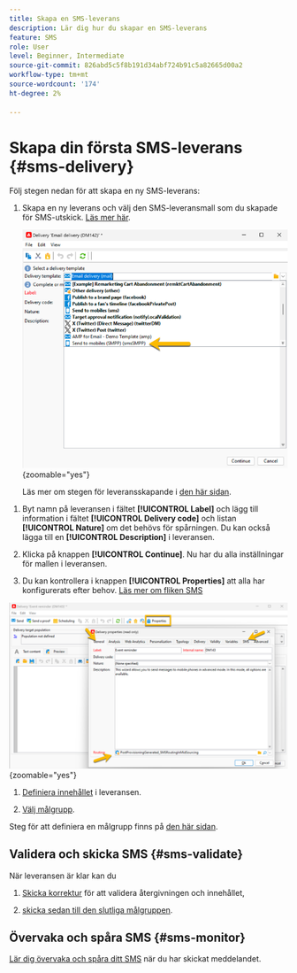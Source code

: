 ```yaml
---
title: Skapa en SMS-leverans
description: Lär dig hur du skapar en SMS-leverans
feature: SMS
role: User
level: Beginner, Intermediate
source-git-commit: 826abd5c5f8b191d34abf724b91c5a82665d00a2
workflow-type: tm+mt
source-wordcount: '174'
ht-degree: 2%

---
```



# Skapa din första SMS-leverans {#sms-delivery}

Följ stegen nedan för att skapa en ny SMS-leverans:

1. Skapa en ny leverans och välj den SMS-leveransmall som du skapade för SMS-utskick. [Läs mer här](sms-mid-sourcing.md#sms-delivery-template).

   ![](assets/sms_create.png){zoomable="yes"}

   Läs mer om stegen för leveransskapande i [den här sidan](../../start/create-message.md).

<!-- * For standalone instance,  [learn more here](sms-standalone-instance.md#sms-delivery-template).
* For mid-sourcing infrastructure, -->

1. Byt namn på leveransen i fältet **[!UICONTROL Label]** och lägg till information i fältet **[!UICONTROL Delivery code]** och listan **[!UICONTROL Nature]** om det behövs för spårningen. Du kan också lägga till en **[!UICONTROL Description]** i leveransen.

1. Klicka på knappen **[!UICONTROL Continue]**. Nu har du alla inställningar för mallen i leveransen.

1. Du kan kontrollera i knappen **[!UICONTROL Properties]** att alla har konfigurerats efter behov. [Läs mer om fliken SMS](sms-delivery-settings.md#sms-tab)

![](assets/sms_settings.png){zoomable="yes"}

1. [Definiera innehållet](sms-content.md) i leveransen.

1. [Välj målgrupp](sms-audience.md).

Steg för att definiera en målgrupp finns på [den här sidan](../../audiences/create-audiences.md).

## Validera och skicka SMS {#sms-validate}

När leveransen är klar kan du

1. [Skicka korrektur](sms-proofs.md) för att validera återgivningen och innehållet,

1. [skicka sedan till den slutliga målgruppen](sms-send.md).

## Övervaka och spåra SMS {#sms-monitor}

[Lär dig övervaka och spåra ditt SMS](sms-monitor.md) när du har skickat meddelandet.


